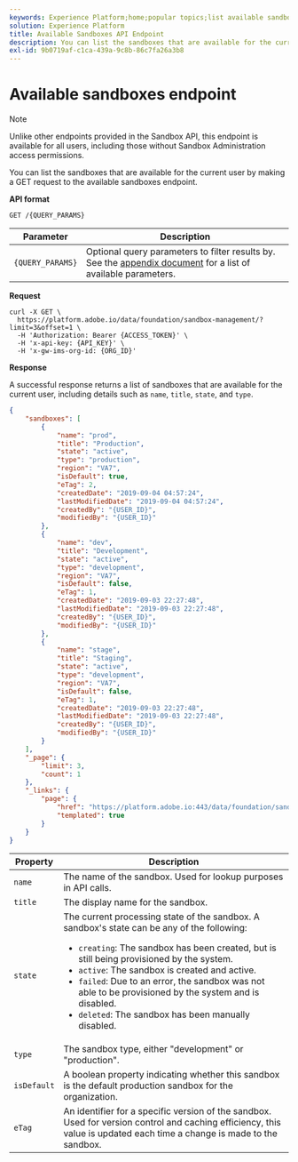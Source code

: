 ```yaml
---
keywords: Experience Platform;home;popular topics;list available sandboxes;list sandboxes
solution: Experience Platform
title: Available Sandboxes API Endpoint
description: You can list the sandboxes that are available for the current user by making a GET request to the available sandboxes endpoint.
exl-id: 9b0719af-c1ca-439a-9c8b-86c7fa26a3b8
---
```

# Available sandboxes endpoint

>[!NOTE]
>
>Unlike other endpoints provided in the Sandbox API, this endpoint is available for all users, including those without Sandbox Administration access permissions.

You can list the sandboxes that are available for the current user by making a GET request to the available sandboxes endpoint.

**API format**

```http
GET /{QUERY_PARAMS}
```

| Parameter | Description |
| --------- | ----------- |
| `{QUERY_PARAMS}` | Optional query parameters to filter results by. See the [appendix document](./appendix.md#query) for a list of available parameters. |

**Request**

```shell
curl -X GET \
  https://platform.adobe.io/data/foundation/sandbox-management/?limit=3&offset=1 \
  -H 'Authorization: Bearer {ACCESS_TOKEN}' \
  -H 'x-api-key: {API_KEY}' \
  -H 'x-gw-ims-org-id: {ORG_ID}'
```

**Response**

A successful response returns a list of sandboxes that are available for the current user, including details such as `name`, `title`, `state`, and `type`.

```json
{
    "sandboxes": [
        {
            "name": "prod",
            "title": "Production",
            "state": "active",
            "type": "production",
            "region": "VA7",
            "isDefault": true,
            "eTag": 2,
            "createdDate": "2019-09-04 04:57:24",
            "lastModifiedDate": "2019-09-04 04:57:24",
            "createdBy": "{USER_ID}",
            "modifiedBy": "{USER_ID}"
        },
        {
            "name": "dev",
            "title": "Development",
            "state": "active",
            "type": "development",
            "region": "VA7",
            "isDefault": false,
            "eTag": 1,
            "createdDate": "2019-09-03 22:27:48",
            "lastModifiedDate": "2019-09-03 22:27:48",
            "createdBy": "{USER_ID}",
            "modifiedBy": "{USER_ID}"
        },
        {
            "name": "stage",
            "title": "Staging",
            "state": "active",
            "type": "development",
            "region": "VA7",
            "isDefault": false,
            "eTag": 1,
            "createdDate": "2019-09-03 22:27:48",
            "lastModifiedDate": "2019-09-03 22:27:48",
            "createdBy": "{USER_ID}",
            "modifiedBy": "{USER_ID}"
        }
    ],
    "_page": {
        "limit": 3,
        "count": 1
    },
    "_links": {
        "page": {
            "href": "https://platform.adobe.io:443/data/foundation/sandbox-management/?limit={limit}&offset={offset}",
            "templated": true
        }
    }
}
```

| Property | Description |
| --- | --- |
| `name` | The name of the sandbox. Used for lookup purposes in API calls. |
| `title` | The display name for the sandbox. |
| `state` | The current processing state of the sandbox. A sandbox's state can be any of the following: <ul><li>`creating`: The sandbox has been created, but is still being provisioned by the system.</li><li>`active`: The sandbox is created and active.</li><li>`failed`: Due to an error, the sandbox was not able to be provisioned by the system and is disabled.</li><li>`deleted`: The sandbox has been manually disabled.</li></ul> |
| `type` | The sandbox type, either "development" or "production". |
| `isDefault` | A boolean property indicating whether this sandbox is the default production sandbox for the organization. |
| `eTag` | An identifier for a specific version of the sandbox. Used for version control and caching efficiency, this value is updated each time a change is made to the sandbox. |
